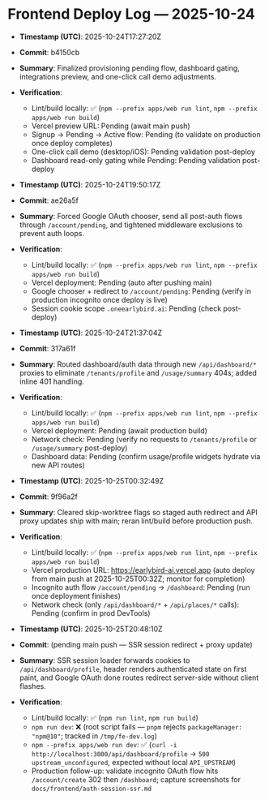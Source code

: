 # Frontend Deploy Log — 2025-10-24

- **Timestamp (UTC)**: 2025-10-24T17:27:20Z
- **Commit**: b4150cb
- **Summary**: Finalized provisioning pending flow, dashboard gating, integrations preview, and one-click call demo adjustments.
- **Verification**:
  - Lint/build locally: ✅ (`npm --prefix apps/web run lint`, `npm --prefix apps/web run build`)
  - Vercel preview URL: Pending (await main push)
  - Signup → Pending → Active flow: Pending (to validate on production once deploy completes)
  - One-click call demo (desktop/iOS): Pending validation post-deploy
  - Dashboard read-only gating while Pending: Pending validation post-deploy

- **Timestamp (UTC)**: 2025-10-24T19:50:17Z
- **Commit**: ae26a5f
- **Summary**: Forced Google OAuth chooser, send all post-auth flows through `/account/pending`, and tightened middleware exclusions to prevent auth loops.
- **Verification**:
  - Lint/build locally: ✅ (`npm --prefix apps/web run lint`, `npm --prefix apps/web run build`)
  - Vercel deployment: Pending (auto after pushing main)
  - Google chooser + redirect to `/account/pending`: Pending (verify in production incognito once deploy is live)
  - Session cookie scope `.oneearlybird.ai`: Pending (check post-deploy)

- **Timestamp (UTC)**: 2025-10-24T21:37:04Z
- **Commit**: 317a61f
- **Summary**: Routed dashboard/auth data through new `/api/dashboard/*` proxies to eliminate `/tenants/profile` and `/usage/summary` 404s; added inline 401 handling.
- **Verification**:
  - Lint/build locally: ✅ (`npm --prefix apps/web run lint`, `npm --prefix apps/web run build`)
  - Vercel deployment: Pending (await production build)
  - Network check: Pending (verify no requests to `/tenants/profile` or `/usage/summary` post-deploy)
  - Dashboard data: Pending (confirm usage/profile widgets hydrate via new API routes)

- **Timestamp (UTC)**: 2025-10-25T00:32:49Z
- **Commit**: 9f96a2f
- **Summary**: Cleared skip-worktree flags so staged auth redirect and API proxy updates ship with main; reran lint/build before production push.
- **Verification**:
  - Lint/build locally: ✅ (`npm --prefix apps/web run lint`, `npm --prefix apps/web run build`)
  - Vercel production URL: https://earlybird-ai.vercel.app (auto deploy from main push at 2025-10-25T00:32Z; monitor for completion)
  - Incognito auth flow `/account/pending` → `/dashboard`: Pending (run once deployment finishes)
  - Network check (only `/api/dashboard/*` + `/api/places/*` calls): Pending (confirm in prod DevTools)

- **Timestamp (UTC)**: 2025-10-25T20:48:10Z
- **Commit**: (pending main push — SSR session redirect + proxy update)
- **Summary**: SSR session loader forwards cookies to `/api/dashboard/profile`, header renders authenticated state on first paint, and Google OAuth done routes redirect server-side without client flashes.
- **Verification**:
  - Lint/build locally: ✅ (`npm run lint`, `npm run build`)
  - `npm run dev`: ❌ (root script fails — `pnpm` rejects `packageManager: "npm@10"`; tracked in `/tmp/fe-dev.log`)
  - `npm --prefix apps/web run dev`: ✅ (`curl -i http://localhost:3000/api/dashboard/profile` → `500 upstream_unconfigured`, expected without local `API_UPSTREAM`)
  - Production follow-up: validate incognito OAuth flow hits `/account/create` 302 then `/dashboard`; capture screenshots for `docs/frontend/auth-session-ssr.md`
